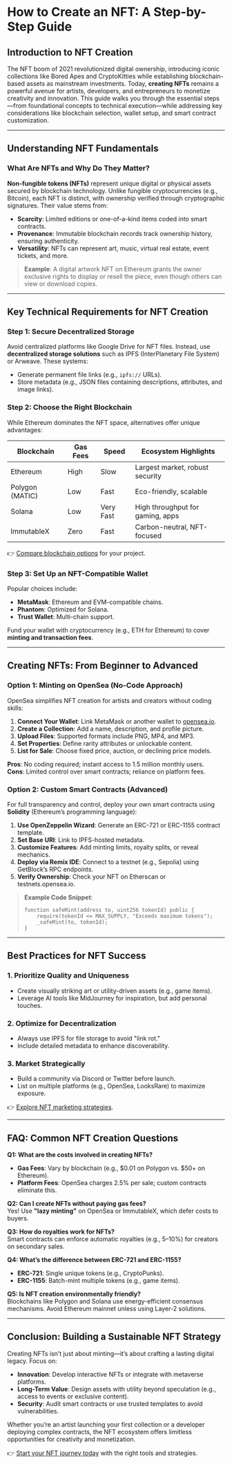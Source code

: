 # How to Create an NFT: A Step-by-Step Guide  

## Introduction to NFT Creation  
The NFT boom of 2021 revolutionized digital ownership, introducing iconic collections like Bored Apes and CryptoKitties while establishing blockchain-based assets as mainstream investments. Today, **creating NFTs** remains a powerful avenue for artists, developers, and entrepreneurs to monetize creativity and innovation. This guide walks you through the essential steps—from foundational concepts to technical execution—while addressing key considerations like blockchain selection, wallet setup, and smart contract customization.  

---

## Understanding NFT Fundamentals  

### What Are NFTs and Why Do They Matter?  
**Non-fungible tokens (NFTs)** represent unique digital or physical assets secured by blockchain technology. Unlike fungible cryptocurrencies (e.g., Bitcoin), each NFT is distinct, with ownership verified through cryptographic signatures. Their value stems from:  

- **Scarcity**: Limited editions or one-of-a-kind items coded into smart contracts.  
- **Provenance**: Immutable blockchain records track ownership history, ensuring authenticity.  
- **Versatility**: NFTs can represent art, music, virtual real estate, event tickets, and more.  

> **Example**: A digital artwork NFT on Ethereum grants the owner exclusive rights to display or resell the piece, even though others can view or download copies.  

---

## Key Technical Requirements for NFT Creation  

### Step 1: Secure Decentralized Storage  
Avoid centralized platforms like Google Drive for NFT files. Instead, use **decentralized storage solutions** such as IPFS (InterPlanetary File System) or Arweave. These systems:  
- Generate permanent file links (e.g., `ipfs://` URLs).  
- Store metadata (e.g., JSON files containing descriptions, attributes, and image links).  

### Step 2: Choose the Right Blockchain  
While Ethereum dominates the NFT space, alternatives offer unique advantages:  

| Blockchain      | Gas Fees | Speed | Ecosystem Highlights                |  
|------------------|----------|-------|-------------------------------------|  
| Ethereum         | High     | Slow  | Largest market, robust security     |  
| Polygon (MATIC)  | Low      | Fast  | Eco-friendly, scalable              |  
| Solana           | Low      | Very Fast | High throughput for gaming, apps |  
| ImmutableX       | Zero     | Fast  | Carbon-neutral, NFT-focused         |  

👉 [Compare blockchain options](https://bit.ly/okx-bonus) for your project.  

### Step 3: Set Up an NFT-Compatible Wallet  
Popular choices include:  
- **MetaMask**: Ethereum and EVM-compatible chains.  
- **Phantom**: Optimized for Solana.  
- **Trust Wallet**: Multi-chain support.  

Fund your wallet with cryptocurrency (e.g., ETH for Ethereum) to cover **minting and transaction fees**.  

---

## Creating NFTs: From Beginner to Advanced  

### Option 1: Minting on OpenSea (No-Code Approach)  
OpenSea simplifies NFT creation for artists and creators without coding skills:  

1. **Connect Your Wallet**: Link MetaMask or another wallet to [opensea.io](https://opensea.io/).  
2. **Create a Collection**: Add a name, description, and profile picture.  
3. **Upload Files**: Supported formats include PNG, MP4, and MP3.  
4. **Set Properties**: Define rarity attributes or unlockable content.  
5. **List for Sale**: Choose fixed price, auction, or declining price models.  

**Pros**: No coding required; instant access to 1.5 million monthly users.  
**Cons**: Limited control over smart contracts; reliance on platform fees.  

### Option 2: Custom Smart Contracts (Advanced)  
For full transparency and control, deploy your own smart contracts using **Solidity** (Ethereum’s programming language):  

1. **Use OpenZeppelin Wizard**: Generate an ERC-721 or ERC-1155 contract template.  
2. **Set Base URI**: Link to IPFS-hosted metadata.  
3. **Customize Features**: Add minting limits, royalty splits, or reveal mechanics.  
4. **Deploy via Remix IDE**: Connect to a testnet (e.g., Sepolia) using GetBlock’s RPC endpoints.  
5. **Verify Ownership**: Check your NFT on Etherscan or testnets.opensea.io.  

> **Example Code Snippet**:  
> ```solidity  
> function safeMint(address to, uint256 tokenId) public {  
>     require(tokenId <= MAX_SUPPLY, "Exceeds maximum tokens");  
>     _safeMint(to, tokenId);  
> }  
> ```  

---

## Best Practices for NFT Success  

### 1. Prioritize Quality and Uniqueness  
- Create visually striking art or utility-driven assets (e.g., game items).  
- Leverage AI tools like MidJourney for inspiration, but add personal touches.  

### 2. Optimize for Decentralization  
- Always use IPFS for file storage to avoid "link rot."  
- Include detailed metadata to enhance discoverability.  

### 3. Market Strategically  
- Build a community via Discord or Twitter before launch.  
- List on multiple platforms (e.g., OpenSea, LooksRare) to maximize exposure.  

👉 [Explore NFT marketing strategies](https://bit.ly/okx-bonus).  

---

## FAQ: Common NFT Creation Questions  

**Q1: What are the costs involved in creating NFTs?**  
- **Gas Fees**: Vary by blockchain (e.g., $0.01 on Polygon vs. $50+ on Ethereum).  
- **Platform Fees**: OpenSea charges 2.5% per sale; custom contracts eliminate this.  

**Q2: Can I create NFTs without paying gas fees?**  
Yes! Use **"lazy minting"** on OpenSea or ImmutableX, which defer costs to buyers.  

**Q3: How do royalties work for NFTs?**  
Smart contracts can enforce automatic royalties (e.g., 5–10%) for creators on secondary sales.  

**Q4: What’s the difference between ERC-721 and ERC-1155?**  
- **ERC-721**: Single unique tokens (e.g., CryptoPunks).  
- **ERC-1155**: Batch-mint multiple tokens (e.g., game items).  

**Q5: Is NFT creation environmentally friendly?**  
Blockchains like Polygon and Solana use energy-efficient consensus mechanisms. Avoid Ethereum mainnet unless using Layer-2 solutions.  

---

## Conclusion: Building a Sustainable NFT Strategy  
Creating NFTs isn’t just about minting—it’s about crafting a lasting digital legacy. Focus on:  
- **Innovation**: Develop interactive NFTs or integrate with metaverse platforms.  
- **Long-Term Value**: Design assets with utility beyond speculation (e.g., access to events or exclusive content).  
- **Security**: Audit smart contracts or use trusted templates to avoid vulnerabilities.  

Whether you’re an artist launching your first collection or a developer deploying complex contracts, the NFT ecosystem offers limitless opportunities for creativity and monetization.  

👉 [Start your NFT journey today](https://bit.ly/okx-bonus) with the right tools and strategies.
